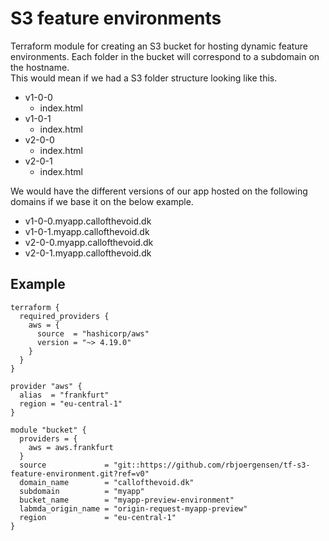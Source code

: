 # S3 feature environments
Terraform module for creating an S3 bucket for hosting dynamic feature environments. Each folder in the bucket will correspond to a subdomain on the hostname.<br/>
This would mean if we had a S3 folder structure looking like this.

- v1-0-0
  - index.html
- v1-0-1
  - index.html
- v2-0-0
  - index.html
- v2-0-1
  - index.html

We would have the different versions of our app hosted on the following domains if we base it on the below example.

- v1-0-0.myapp.callofthevoid.dk
- v1-0-1.myapp.callofthevoid.dk
- v2-0-0.myapp.callofthevoid.dk
- v2-0-1.myapp.callofthevoid.dk

## Example
``` hcl
terraform {
  required_providers {
    aws = {
      source  = "hashicorp/aws"
      version = "~> 4.19.0"
    }
  }
}

provider "aws" {
  alias  = "frankfurt"
  region = "eu-central-1"
}

module "bucket" {
  providers = {
    aws = aws.frankfurt
  }
  source             = "git::https://github.com/rbjoergensen/tf-s3-feature-environment.git?ref=v0"
  domain_name        = "callofthevoid.dk"
  subdomain          = "myapp"
  bucket_name        = "myapp-preview-environment"
  labmda_origin_name = "origin-request-myapp-preview"
  region             = "eu-central-1"
}
```